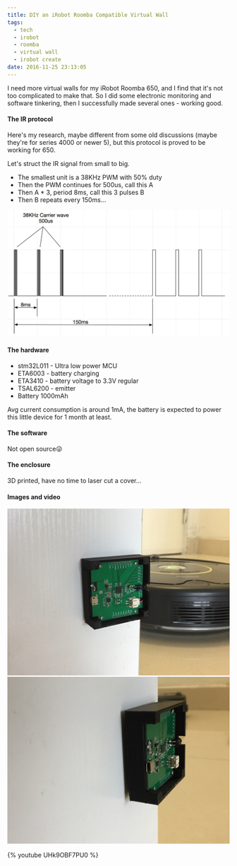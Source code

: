 ```yaml
---
title: DIY an iRobot Roomba Compatible Virtual Wall
tags:
  - tech
  - irobot
  - roomba
  - virtual wall
  - irobot create
date: 2016-11-25 23:13:05
---
```

I need more virtual walls for my iRobot Roomba 650, and I find that it's not too complicated to make that. So I did some electronic monitoring and software tinkering, then I successfully made several ones - working good.

#### The IR protocol

Here's my research, maybe different from some old discussions (maybe they're for series 4000 or newer 5), but this protocol is proved to be working for 650.

Let's struct the IR signal from small to big.

- The smallest unit is a 38KHz PWM with 50% duty
- Then the PWM continues for 500us, call this A
- Then A * 3, period 8ms, call this 3 pulses B
- Then B repeats every 150ms...

![](diy-an-irobot-roomba-virtual-wall/QQ20161125-0-2x.png)

#### The hardware

- stm32L011 - Ultra low power MCU
- ETA6003 - battery charging
- ETA3410 - battery voltage to 3.3V regular
- TSAL6200 - emitter
- Battery 1000mAh

Avg current consumption is around 1mA, the battery is expected to power this little device for 1 month at least.

#### The software

Not open source😜

#### The enclosure

3D printed, have no time to laser cut a cover...

#### Images and video

![](diy-an-irobot-roomba-virtual-wall/IMG_6366-2.JPG)
![](diy-an-irobot-roomba-virtual-wall/IMG_6367.JPG)

{% youtube UHk9OBF7PU0 %}
